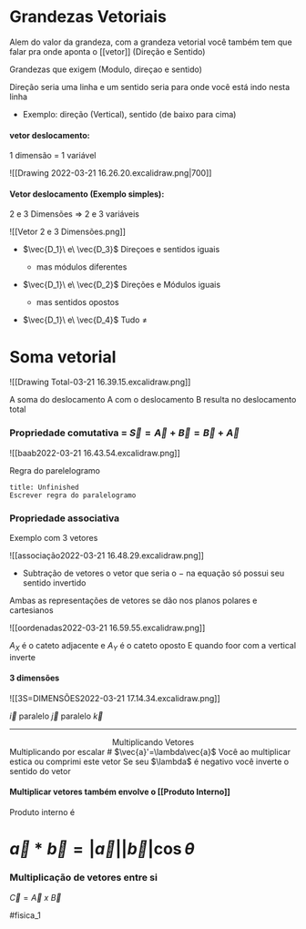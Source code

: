 # Grandezas Vetoriais

Alem do valor da grandeza, com a grandeza vetorial você também tem que falar pra onde aponta o [[vetor]] (Direção e Sentido)

Grandezas que exigem (Modulo, direçao e sentido)


Direção seria uma linha e um sentido seria para onde você está indo nesta linha

- Exemplo: direção (Vertical), sentido (de baixo para cima)

#### vetor deslocamento:
1 dimensão = 1 variável

![[Drawing 2022-03-21 16.26.20.excalidraw.png|700]]


#### Vetor deslocamento (Exemplo simples):
2 e 3 Dimensões => 2 e 3 variáveis

![[Vetor 2 e 3 Dimensões.png]]

- $\vec{D_1}\ e\ \vec{D_3}$  Direçoes e sentidos iguais
	- mas módulos diferentes

- $\vec{D_1}\ e\ \vec{D_2}$ Direções e Módulos iguais
	- mas sentidos opostos

- $\vec{D_1}\ e\ \vec{D_4}$ Tudo $\neq$ 


# Soma vetorial

![[Drawing Total-03-21 16.39.15.excalidraw.png]]

A soma do deslocamento A com o deslocamento B resulta no deslocamento total

### Propriedade comutativa = $\vec{S} = \vec{A}+\vec{B}=\vec{B}+\vec{A}$

![[baab2022-03-21 16.43.54.excalidraw.png]]

Regra do parelelogramo

```ad-bug
title: Unfinished
Escrever regra do paralelogramo
```

### Propriedade associativa

Exemplo com 3 vetores

![[associação2022-03-21 16.48.29.excalidraw.png]]

* Subtração de vetores o vetor que seria o $-$ na equação só possui seu sentido invertido

Ambas as representações de vetores se dão nos planos polares e cartesianos

![[oordenadas2022-03-21 16.59.55.excalidraw.png]]

$A_X\ \text{é o cateto adjacente e}\ A_Y\ \text{é o cateto oposto}$ 
E quando foor com a vertical inverte

#### 3 dimensões

![[3S=DIMENSÕES2022-03-21 17.14.34.excalidraw.png]]

$\vec{i}$ paralelo $\vec{j}$ paralelo $\vec{k}$  
___

<center>Multiplicando Vetores</center>
Multiplicando por escalar
# $\vec{a}'=\lambda\vec{a}$ 
Você ao multiplicar estica ou comprimi este vetor
Se seu $\lambda$ é negativo você inverte o sentido do vetor

#### Multiplicar vetores também envolve o [[Produto Interno]]

Produto interno é
# $\vec{a}*\vec{b}=|\vec{a}||\vec{b}|\cos\theta$  

### Multiplicação de vetores entre si
$\vec{C}=\vec{A}\ x\ \vec{B}$ 

#fisica_1 